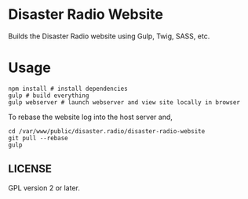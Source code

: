 # Disaster Radio Website

Builds the Disaster Radio website using Gulp, Twig, SASS, etc.

# Usage
```
npm install # install dependencies
gulp # build everything
gulp webserver # launch webserver and view site locally in browser
```

To rebase the website log into the host server and,
```
cd /var/www/public/disaster.radio/disaster-radio-website
git pull --rebase
gulp
```

## LICENSE
GPL version 2 or later.
